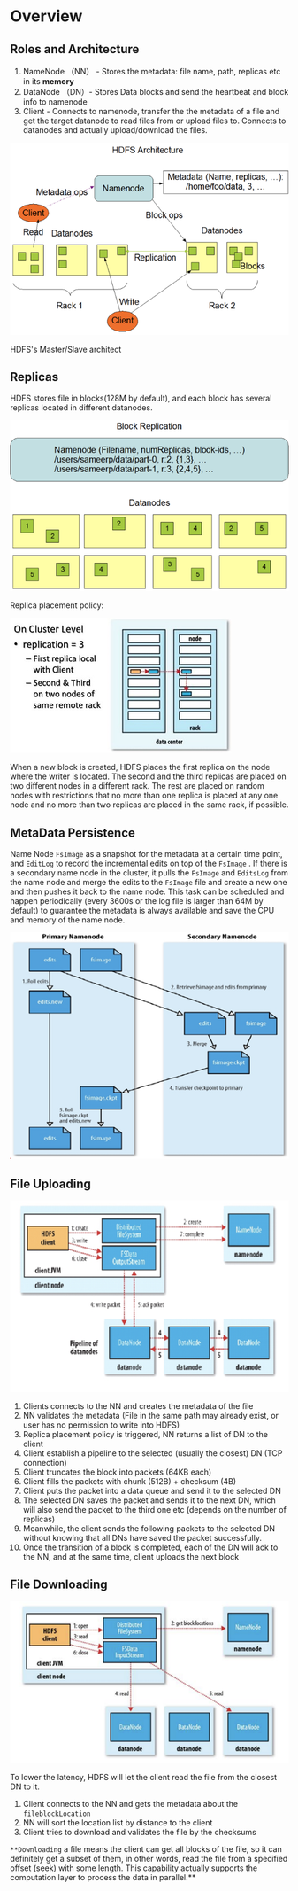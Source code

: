 # Overview

## Roles and Architecture

1. NameNode （NN） - Stores the metadata: file name, path, replicas etc in its **memory**
2. DataNode （DN）- Stores Data blocks and send the heartbeat and block info to namenode
3. Client - Connects to namenode, transfer the the metadata of a file and get the target datanode to read files from or upload files to. Connects to datanodes and actually upload/download the files.

![HDFS-Overview-Images/Untitled.png](Overview%205b921a70de7b43acaa65ee9c3db91efb/Untitled.png)

HDFS's Master/Slave architect

## Replicas

HDFS stores file in blocks(128M by default), and each block has several replicas located in different datanodes.

![HDFS-Overview-Images/Untitled%201.png](Overview%205b921a70de7b43acaa65ee9c3db91efb/Untitled%201.png)

Replica placement policy:

![HDFS-Overview-Images/hdfs-block-placement.jpg](Overview%205b921a70de7b43acaa65ee9c3db91efb/hdfs-block-placement.jpg)

When a new block is created, HDFS places the first replica on the node where the writer is located. The second and the third replicas are placed on two different nodes in a different rack. The rest are placed on random nodes with restrictions that no more than one replica is placed at any one node and no more than two replicas are placed in the same rack, if possible.

## MetaData Persistence

Name Node `FsImage` as a snapshot for the metadata at a certain time point, and `EditLog` to record the incremental edits on top of the `FsImage` . If there is a secondary name node in the cluster, it pulls the `FsImage` and `EditsLog` from the name node and merge the edits to the `FsImage` file and create a new one and then pushes it back to the name node. This task can be scheduled and happen periodically (every 3600s or the log file is larger than 64M by default) to guarantee the metadata is always available and save the CPU and memory of the name node.

![HDFS-Overview-Images/Untitled%202.png](HDFS-Overview-Images/Untitled%202.png)

## File Uploading

![HDFS-Overview-Images/Untitled%203.png](HDFS-Overview-Images/Untitled%203.png)

1. Clients connects to the NN and creates the metadata of the file
2. NN validates the metadata (File in the same path may already exist, or user has no permission to write into HDFS)
3. Replica placement policy is triggered, NN returns a list of DN to the client
4. Client establish a pipeline to the selected (usually the closest) DN (TCP connection)
5. Client truncates the block into packets (64KB each)
6. Client fills the packets with chunk (512B) + checksum (4B)
7. Client puts the packet into a data queue and send it to the selected DN
8. The selected DN saves the packet and sends it to the next DN, which will also send the packet to the third one etc (depends on the number of replicas)
9. Meanwhile, the client sends the following packets to the selected DN without knowing that all DNs have saved the packet successfully.
10. Once the transition of a block is completed, each of the DN will ack to the NN, and at the same time, client uploads the next block

## File Downloading

![HDFS-Overview-Images/Untitled%204.png](HDFS-Overview-Images/Untitled%204.png)

To lower the latency, HDFS will let the client read the file from the closest DN to it.

1. Client connects to the NN and gets the metadata about the `fileblockLocation`
2. NN will sort the location list by distance to the client
3. Client tries to download and validates the file by the checksums

`**Downloading` a file means the client can get all blocks of the file, so it can definitely get a subset of them, in other words, read the file from a specified offset (seek) with some length. This capability actually supports the computation layer to process the data in parallel.**